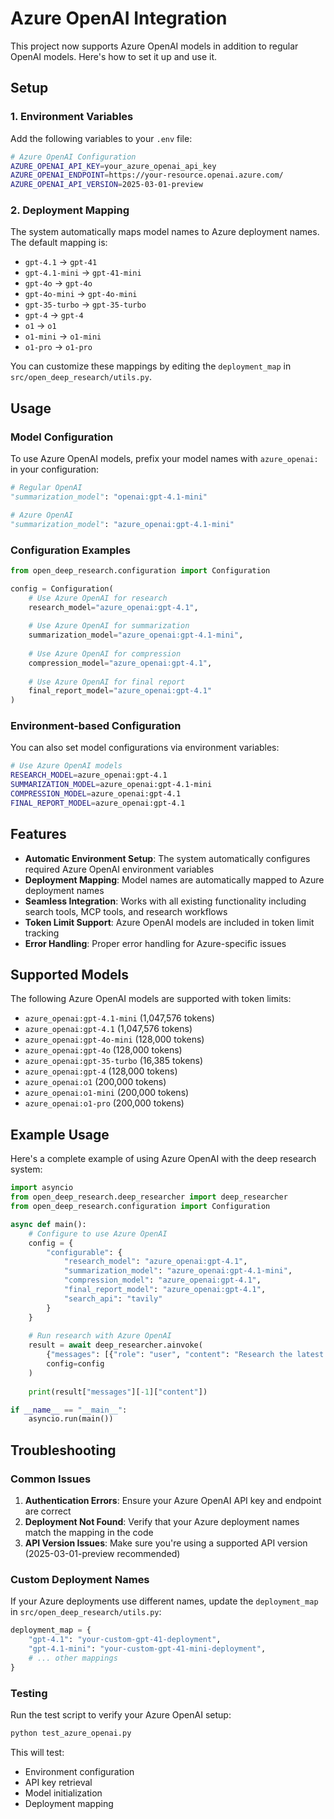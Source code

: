# Azure OpenAI Integration

This project now supports Azure OpenAI models in addition to regular OpenAI models. Here's how to set it up and use it.

## Setup

### 1. Environment Variables

Add the following variables to your `.env` file:

```bash
# Azure OpenAI Configuration
AZURE_OPENAI_API_KEY=your_azure_openai_api_key
AZURE_OPENAI_ENDPOINT=https://your-resource.openai.azure.com/
AZURE_OPENAI_API_VERSION=2025-03-01-preview
```

### 2. Deployment Mapping

The system automatically maps model names to Azure deployment names. The default mapping is:

- `gpt-4.1` → `gpt-41`
- `gpt-4.1-mini` → `gpt-41-mini`
- `gpt-4o` → `gpt-4o`
- `gpt-4o-mini` → `gpt-4o-mini`
- `gpt-35-turbo` → `gpt-35-turbo`
- `gpt-4` → `gpt-4`
- `o1` → `o1`
- `o1-mini` → `o1-mini`
- `o1-pro` → `o1-pro`

You can customize these mappings by editing the `deployment_map` in `src/open_deep_research/utils.py`.

## Usage

### Model Configuration

To use Azure OpenAI models, prefix your model names with `azure_openai:` in your configuration:

```python
# Regular OpenAI
"summarization_model": "openai:gpt-4.1-mini"

# Azure OpenAI  
"summarization_model": "azure_openai:gpt-4.1-mini"
```

### Configuration Examples

```python
from open_deep_research.configuration import Configuration

config = Configuration(
    # Use Azure OpenAI for research
    research_model="azure_openai:gpt-4.1",
    
    # Use Azure OpenAI for summarization
    summarization_model="azure_openai:gpt-4.1-mini",
    
    # Use Azure OpenAI for compression
    compression_model="azure_openai:gpt-4.1",
    
    # Use Azure OpenAI for final report
    final_report_model="azure_openai:gpt-4.1"
)
```

### Environment-based Configuration

You can also set model configurations via environment variables:

```bash
# Use Azure OpenAI models
RESEARCH_MODEL=azure_openai:gpt-4.1
SUMMARIZATION_MODEL=azure_openai:gpt-4.1-mini
COMPRESSION_MODEL=azure_openai:gpt-4.1
FINAL_REPORT_MODEL=azure_openai:gpt-4.1
```

## Features

- **Automatic Environment Setup**: The system automatically configures required Azure OpenAI environment variables
- **Deployment Mapping**: Model names are automatically mapped to Azure deployment names
- **Seamless Integration**: Works with all existing functionality including search tools, MCP tools, and research workflows
- **Token Limit Support**: Azure OpenAI models are included in token limit tracking
- **Error Handling**: Proper error handling for Azure-specific issues

## Supported Models

The following Azure OpenAI models are supported with token limits:

- `azure_openai:gpt-4.1-mini` (1,047,576 tokens)
- `azure_openai:gpt-4.1` (1,047,576 tokens)
- `azure_openai:gpt-4o-mini` (128,000 tokens)
- `azure_openai:gpt-4o` (128,000 tokens)
- `azure_openai:gpt-35-turbo` (16,385 tokens)
- `azure_openai:gpt-4` (128,000 tokens)
- `azure_openai:o1` (200,000 tokens)
- `azure_openai:o1-mini` (200,000 tokens)
- `azure_openai:o1-pro` (200,000 tokens)

## Example Usage

Here's a complete example of using Azure OpenAI with the deep research system:

```python
import asyncio
from open_deep_research.deep_researcher import deep_researcher
from open_deep_research.configuration import Configuration

async def main():
    # Configure to use Azure OpenAI
    config = {
        "configurable": {
            "research_model": "azure_openai:gpt-4.1",
            "summarization_model": "azure_openai:gpt-4.1-mini",
            "compression_model": "azure_openai:gpt-4.1",
            "final_report_model": "azure_openai:gpt-4.1",
            "search_api": "tavily"
        }
    }
    
    # Run research with Azure OpenAI
    result = await deep_researcher.ainvoke(
        {"messages": [{"role": "user", "content": "Research the latest developments in AI"}]},
        config=config
    )
    
    print(result["messages"][-1]["content"])

if __name__ == "__main__":
    asyncio.run(main())
```

## Troubleshooting

### Common Issues

1. **Authentication Errors**: Ensure your Azure OpenAI API key and endpoint are correct
2. **Deployment Not Found**: Verify that your Azure deployment names match the mapping in the code
3. **API Version Issues**: Make sure you're using a supported API version (2025-03-01-preview recommended)

### Custom Deployment Names

If your Azure deployments use different names, update the `deployment_map` in `src/open_deep_research/utils.py`:

```python
deployment_map = {
    "gpt-4.1": "your-custom-gpt-41-deployment",
    "gpt-4.1-mini": "your-custom-gpt-41-mini-deployment",
    # ... other mappings
}
```

### Testing

Run the test script to verify your Azure OpenAI setup:

```bash
python test_azure_openai.py
```

This will test:
- Environment configuration
- API key retrieval
- Model initialization
- Deployment mapping